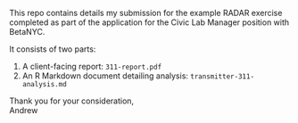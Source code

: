 This repo contains details my submission for the example RADAR exercise completed as part of the application for the Civic Lab Manager position with BetaNYC.

It consists of two parts:
1. A client-facing report: `311-report.pdf`
2. An R Markdown document detailing analysis: `transmitter-311-analysis.md`

Thank you for your consideration,<br>
Andrew
